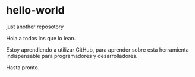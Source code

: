 # hello-world
just another reposotory

Hola a todos los que lo lean.

Estoy aprendiendo a utilizar GitHub, para aprender sobre esta herramienta indispensable para
programadores y desarrolladores.

Hasta pronto.
